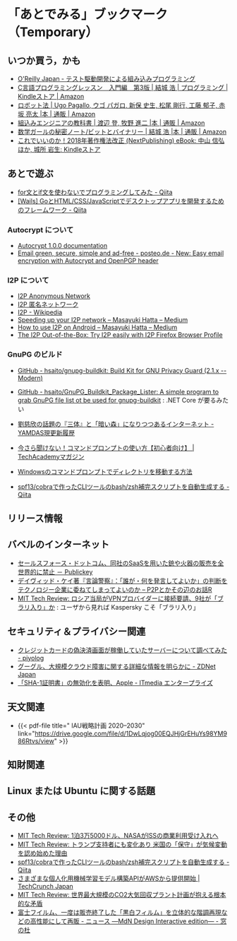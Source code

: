# 「あとでみる」ブックマーク（Temporary）

## いつか買う，かも

- [O'Reilly Japan - テスト駆動開発による組み込みプログラミング](https://www.oreilly.co.jp/books/9784873116143/)
- [C言語プログラミングレッスン　入門編　第3版 | 結城 浩 | プログラミング | Kindleストア | Amazon](https://www.amazon.co.jp/dp/B07MX3K72G/)
- [ロボット法 | Ugo Pagallo, ウゴ パガロ, 新保 史生, 松尾 剛行, 工藤 郁子, 赤坂 亮太 |本 | 通販 | Amazon](https://www.amazon.co.jp/exec/obidos/ASIN/4326403454/baldandersinf-22/)
- [組込みエンジニアの教科書 | 渡辺 登, 牧野 進二 |本 | 通販 | Amazon](https://www.amazon.co.jp/exec/obidos/ASIN/4863542755/baldandersinf-22/)
- [数学ガールの秘密ノート/ビットとバイナリー | 結城 浩 |本 | 通販 | Amazon](https://www.amazon.co.jp/exec/obidos/ASIN/4797391391/baldandersinf-22/)
- [これでいいのか！2018年著作権法改正 (NextPublishing) eBook: 中山 信弘ほか, 城所 岩生: Kindleストア](https://www.amazon.co.jp/exec/obidos/ASIN/B07NQ75YQC/baldandersinf-22/)


## あとで遊ぶ

- [for文とif文を使わないでプログラミングしてみた - Qiita](https://qiita.com/SAKIchan/items/1ba150fbdf4e64ade548)
- [[Wails] GoとHTML/CSS/JavaScriptでデスクトップアプリを開発するためのフレームワーク - Qiita](https://qiita.com/ishihamat/items/e3e02224351824a62f5f)

### Autocrypt について

- [Autocrypt 1.0.0 documentation](https://autocrypt.org/)
- [Email green, secure, simple and ad-free - posteo.de - New: Easy email encryption with Autocrypt and OpenPGP header](https://posteo.de/en/blog/new-easy-email-encryption-with-autocrypt-and-openpgp-header)

### I2P について

- [I2P Anonymous Network](https://geti2p.net/)
- [I2P 匿名ネットワーク](https://geti2p.net/ja/)
- [I2P - Wikipedia](https://ja.wikipedia.org/wiki/I2P)
- [Speeding up your I2P network – Masayuki Hatta – Medium](https://medium.com/@mhatta/speeding-up-your-i2p-network-c08ec9de225d)
- [How to use I2P on Android – Masayuki Hatta – Medium](https://medium.com/@mhatta/how-to-use-i2p-on-android-91dd379fdb65?fbclid=IwAR1kckWLLLJv1U_8-FIreYOm0rWJcckV_p_OUpolUFe_BH2G-4voDfDyyxk)
- [The I2P Out-of-the-Box: Try I2P easily with I2P Firefox Browser Profile](https://medium.com/@mhatta/the-i2p-out-of-the-box-try-i2p-easily-with-i2p-firefox-browser-profile-3649ab8e8ff2)

### GnuPG のビルド

- [GitHub - hsaito/gnupg-buildkit: Build Kit for GNU Privacy Guard (2.1.x -- Modern)](https://github.com/hsaito/gnupg-buildkit)
- [GitHub - hsaito/GnuPG_Buildkit_Package_Lister: A simple program to grab GnuPG file list ot be used for gnupg-buildkit](https://github.com/hsaito/GnuPG_Buildkit_Package_Lister) : .NET Core が要るみたい

- [劉慈欣の話題の『三体』と「暗い森」になりつつあるインターネット - YAMDAS現更新履歴](https://yamdas.hatenablog.com/entry/20190603/darkforresttheory)

- [今さら聞けない！コマンドプロンプトの使い方【初心者向け】 | TechAcademyマガジン](https://techacademy.jp/magazine/5318)
- [Windowsのコマンドプロンプトでディレクトリを移動する方法](https://tonari-it.com/windows-cmd-cd/)

- [spf13/cobraで作ったCLIツールのbash/zsh補完スクリプトを自動生成する - Qiita](https://qiita.com/minamijoyo/items/9dceb1d8a66e48ab45cd)


## リリース情報


## バベルのインターネット

- [セールスフォース・ドットコム、同社のSaaSを用いた銃や火器の販売を全世界的に禁止 － Publickey](https://www.publickey1.jp/blog/19/saas_2.html)
- [デイヴィッド・ケイ著『言論警察』：「誰が・何を発言してよいか」の判断をテクノロジー企業に委ねてしまってよいのか – P2Pとかその辺のお話R](https://p2ptk.org/freedom-of-speech/2075)
- [MIT Tech Review: ロシア当局がVPNプロバイダーに接続要請、9社が「ブラリ入り」か](https://www.technologyreview.jp/nl/russia-will-block-vpn-providers-who-dont-comply-with-a-blacklist-request/) : ユーザから見れば Kaspersky こそ「ブラリ入り」

## セキュリティ＆プライバシー関連

- [クレジットカードの偽決済画面が稼働していたサーバーについて調べてみた - piyolog](https://piyolog.hatenadiary.jp/entry/2019/06/10/063000)
- [グーグル、大規模クラウド障害に関する詳細な情報を明らかに - ZDNet Japan](https://japan.zdnet.com/article/35138224/)
- [「SHA-1証明書」の無効化を表明、Apple - ITmedia エンタープライズ](https://www.itmedia.co.jp/enterprise/articles/1906/07/news084.html)

## 天文関連

- {{< pdf-file title=" IAU戦略計画 2020–2030" link="https://drive.google.com/file/d/1DwLqjog00EQJHjGrEHuYs98YM986Rtvs/view" >}}

## 知財関連


## Linux または Ubuntu に関する話題


## その他

- [MIT Tech Review: 1泊3万5000ドル、NASAがISSの商業利用受け入れへ](https://www.technologyreview.jp/nl/nasa-is-opening-the-iss-up-to-private-astronauts-and-commercial-business/)
- [MIT Tech Review: トランプ支持者にも変化あり 米国の「保守」が気候変動を認め始めた理由](https://www.technologyreview.jp/s/139210/conservative-climate-groups-hope-to-seize-the-green-new-deal-moment-too/)
- [spf13/cobraで作ったCLIツールのbash/zsh補完スクリプトを自動生成する - Qiita](https://qiita.com/minamijoyo/items/9dceb1d8a66e48ab45cd)
- [さまざまな個人化用機械学習モデル構築APIがAWSから提供開始  |  TechCrunch Japan](https://jp.techcrunch.com/2019/06/11/2019-06-10-aws-is-now-making-amazon-personalize-available-to-all-customers/)
- [MIT Tech Review: 世界最大規模のCO2大気回収プラント計画が抱える根本的な矛盾](https://www.technologyreview.jp/s/144155/why-the-worlds-biggest-co2-sucking-plant-would-be-used-to-err-dig-up-more-oil/)
- [富士フイルム、一度は販売終了した「黒白フィルム」を立体的な階調再現などの高性能にして再販 - ニュース ―MdN Design Interactive edition― - 窓の杜](https://forest.watch.impress.co.jp/docs/serial/newsbymdn/1189786.html)

<!-- eof -->
